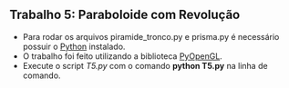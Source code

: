 ## Trabalho 5: Paraboloide com Revolução
 

- Para rodar os arquivos piramide_tronco.py e prisma.py é necessário possuir o [Python](https://www.python.org/downloads/) instalado.
- O trabalho foi feito utilizando a biblioteca [PyOpenGL](https://pypi.org/project/PyOpenGL/).
- Execute o script *T5.py* com o comando **python T5.py** na linha de comando.
